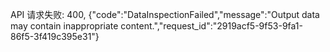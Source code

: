 API 请求失败: 400, {"code":"DataInspectionFailed","message":"Output data may contain inappropriate content.","request_id":"2919acf5-9f53-9fa1-86f5-3f419c395e31"}